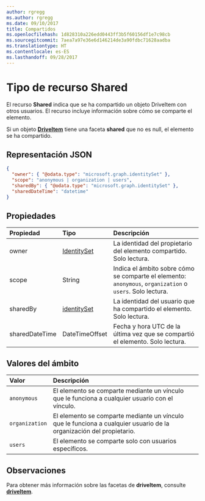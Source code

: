 ```yaml
---
author: rgregg
ms.author: rgregg
ms.date: 09/10/2017
title: Compartidos
ms.openlocfilehash: 1d828310a226edd0443ff3b5f60156df1e7c98cb
ms.sourcegitcommit: 7aea7a97e36e6d146214de3a90fdbc71628aadba
ms.translationtype: HT
ms.contentlocale: es-ES
ms.lasthandoff: 09/28/2017
---
```

# <a name="shared-resource-type"></a>Tipo de recurso Shared

El recurso **Shared** indica que se ha compartido un objeto DriveItem con otros usuarios.
El recurso incluye información sobre cómo se comparte el elemento.

Si un objeto [**DriveItem**](driveitem.md) tiene una faceta **shared** que no es null, el elemento se ha compartido.

## <a name="json-representation"></a>Representación JSON

<!-- {
  "blockType": "resource",
  "@odata.type": "microsoft.graph.shared",
  "optionalProperties": [ "sharedBy", "sharedDateTime" ]
}-->

```json
{
  "owner": { "@odata.type": "microsoft.graph.identitySet" },
  "scope": "anonymous | organization | users",
  "sharedBy": { "@odata.type": "microsoft.graph.identitySet" },
  "sharedDateTime": "datetime"
}
```

## <a name="properties"></a>Propiedades

| Propiedad       | Tipo                          | Descripción
| :------------- |:------------------------------|:----------------------------
| owner          | [IdentitySet](identityset.md) | La identidad del propietario del elemento compartido. Solo lectura.
| scope          | String                        | Indica el ámbito sobre cómo se comparte el elemento: `anonymous`, `organization` o `users`. Solo lectura.
| sharedBy       | [identitySet](identityset.md) | La identidad del usuario que ha compartido el elemento. Solo lectura.
| sharedDateTime | DateTimeOffset                | Fecha y hora UTC de la última vez que se compartió el elemento. Solo lectura.

## <a name="scope-values"></a>Valores del ámbito

| Valor          | Descripción                                                                           |
|:---------------|:--------------------------------------------------------------------------------------|
| `anonymous`    | El elemento se comparte mediante un vínculo que le funciona a cualquier usuario con el vínculo.               |
| `organization` | El elemento se comparte mediante un vínculo que le funciona a cualquier usuario de la organización del propietario. |
| `users`        | El elemento se comparte solo con usuarios específicos.                                          |

## <a name="remarks"></a>Observaciones

Para obtener más información sobre las facetas de **driveItem**, consulte [**driveItem**](driveitem.md).

<!-- {
  "type": "#page.annotation",
  "description": "The shared facet provides info about shared items.",
  "keywords": "shared,share,item,facet,onedrive",
  "section": "documentation",
  "tocPath": "Facets/Shared"
} -->
